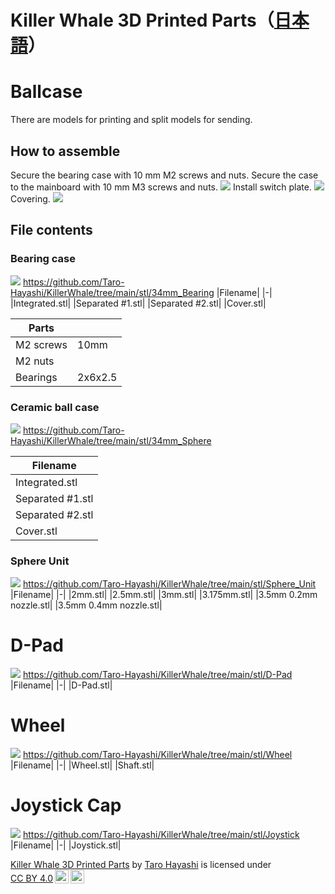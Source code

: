 # Killer Whale 3D Printed Parts（[日本語](3DP.md)）

# Ballcase
There are models for printing and split models for sending.

## How to assemble
Secure the bearing case with 10 mm M2 screws and nuts.
Secure the case to the mainboard with 10 mm M3 screws and nuts.
![](img/3DP/1_1_PCB.jpg)
Install switch plate.
![](img/3DP/1_2_SwitchPlate.jpg)
Covering.
![](img/3DP/1_3_Cover.jpg)

## File contents
### Bearing case

![](img/3DP/2_1_BearingCase.jpg)
https://github.com/Taro-Hayashi/KillerWhale/tree/main/stl/34mm_Bearing
|Filename|
|-|
|Integrated.stl|
|Separated #1.stl|
|Separated #2.stl|
|Cover.stl|

|Parts||
|-|-|
|M2 screws|10mm|
|M2 nuts||
|Bearings|2x6x2.5|

### Ceramic ball case

![](img/3DP/2_2_SphereCase.jpg)
https://github.com/Taro-Hayashi/KillerWhale/tree/main/stl/34mm_Sphere

|Filename|
|-|
|Integrated.stl|
|Separated #1.stl|
|Separated #2.stl|
|Cover.stl|

### Sphere Unit
![](img/3DP/2_3_SphereUnit.jpg)
https://github.com/Taro-Hayashi/KillerWhale/tree/main/stl/Sphere_Unit
|Filename|
|-|
|2mm.stl|
|2.5mm.stl|
|3mm.stl|
|3.175mm.stl|
|3.5mm 0.2mm nozzle.stl|
|3.5mm 0.4mm nozzle.stl|

# D-Pad
![](img/3DP/3_1_D-Pad.jpg)
https://github.com/Taro-Hayashi/KillerWhale/tree/main/stl/D-Pad
|Filename|
|-|
|D-Pad.stl|
# Wheel
![](img/3DP/4_1_Wheel.jpg)
https://github.com/Taro-Hayashi/KillerWhale/tree/main/stl/Wheel
|Filename|
|-|
|Wheel.stl|
|Shaft.stl|
# Joystick Cap
![](img/3DP/5_1_JoystickCap.jpg)
https://github.com/Taro-Hayashi/KillerWhale/tree/main/stl/Joystick
|Filename|
|-|
|Joystick.stl|

<p xmlns:cc="http://creativecommons.org/ns#" xmlns:dct="http://purl.org/dc/terms/"><a property="dct:title" rel="cc:attributionURL" href="https://github.com/Taro-Hayashi/KillerWhale/tree/main/3DP.md">Killer Whale 3D Printed Parts</a> by <a rel="cc:attributionURL dct:creator" property="cc:attributionName" href="https://x.com/w_vwbw">Taro Hayashi</a> is licensed under <a href="https://creativecommons.org/licenses/by/4.0/?ref=chooser-v1" target="_blank" rel="license noopener noreferrer" style="display:inline-block;">CC BY 4.0<img style="height:22px!important;margin-left:3px;vertical-align:text-bottom;" src="https://mirrors.creativecommons.org/presskit/icons/cc.svg?ref=chooser-v1" alt=""><img style="height:22px!important;margin-left:3px;vertical-align:text-bottom;" src="https://mirrors.creativecommons.org/presskit/icons/by.svg?ref=chooser-v1" alt=""></a></p>
